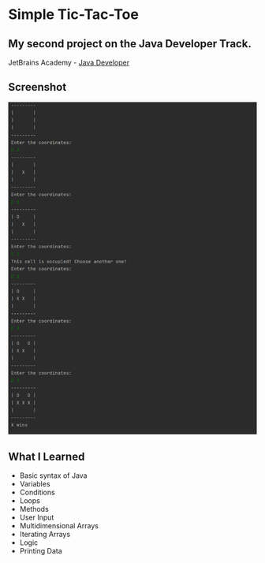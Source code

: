 # Simple Tic-Tac-Toe 

## My second project on the Java Developer Track.

JetBrains Academy - [Java Developer](https://hyperskill.org/tracks/1?_gl=1%2a14b1fyh%2a_ga%2aNDQ1NzEzOTg3LjE2MjU0Mjk1NzQ.%2a_ga_V0XZL7QHEB%2aMTYyNTQyOTU3My4xLjEuMTYyNTQyOTU4MS4w&_ga=2.12843447.1835121274.1625429574-445713987.1625429574)

## Screenshot
![preview](./preview.PNG)

## What I Learned
- Basic syntax of Java
- Variables
- Conditions
- Loops
- Methods
- User Input
- Multidimensional Arrays
- Iterating Arrays
- Logic
- Printing Data









